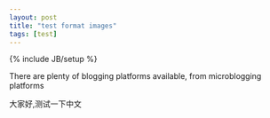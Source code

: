 ```yaml
---
layout: post
title: "test format images"
tags: [test]
---
```

{% include JB/setup %}

There are plenty of blogging platforms available, from microblogging platforms

大家好,测试一下中文